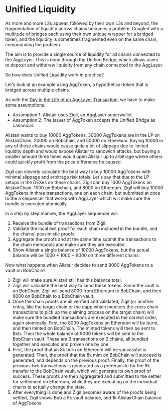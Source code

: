 # Unified Liquidity

As more and more L2s appear, followed by their own L3s and beyond, the
fragmentation of liquidity across chains becomes a problem. Coupled with a
multitude of bridges each using their own unique wrapper for a bridged token,
and the liquidity is sometimes fragmented even on the same chain, compounding
the problem.

The aim is to provide a single source of liquidity for all chains connected to
the AggLayer. This is done through the Unified Bridge, which allows users to
deposit and withdraw liquidity from any chain connected to the AggLayer.

So how does Unified Liquidity work in practice?

Let's look at an example using AggToken, a hypothetical token that is bridged
across multiple chains.

As with the [Day in the Life of an AggLayer Transaction](ditl.md), we have to
make some assumptions.

- Assumption 1: Alistair uses Zigil, an AggLayer superwallet.
- Assumption 2: The issuer of AggToken accepts the Unified Bridge as canonical.

Alistair wants to buy 10000 AggTokens. 30000 AggTokens are in the LP on
AlistairChain, 20000 on Bobchain, and 50000 on Ethereum. Buying 10000 in any of
these chains would cause quite a bit of slippage due to limited liquidity depth
and would expose Alistair to sandwich attacks, but buying a smaller amount three
times would open Alistair up to arbitrage where others could quickly profit from
the price difference he caused.

Zigil can cleverly calculate the best way to buy 10000 AggTokens with minimal
slippage and arbitrage risk totals. Let's say that due to the LP setups in the
DEXes on these chains, Zigil can buy 1000 AggTokens on AlistairChain, 1000 on
Bobchain, and 8000 on Ethereum. Zigil will buy 10000 AggTokens in three
transactions, one on each chain, but submitted at once to the a sequencer that
works with AggLayer which will make sure the bundle is executed atomically.

In a step by step manner, the AggLayer sequencer will:

1. Receive the bundle of transactions from Zigil.
2. Validate the local exit proof for each chain included in the bundle, and the
   chains' pessimistic proofs.
3. Aggregate the proofs and at the same time submit the transactions to the
   chain mempools and make sure they are executed.
4. Show Alistair a single balance of 10000 AggTokens, but the actual balance
   will be 1000 + 1000 + 8000 on three different chains.

Now what happens when Alistair decides to send 9000 AggTokens to a vault on BobChain?

1. Zigil will make sure Alistair still has this balance total.
2. Zigil will calculate the best way to send these tokens. Since the vault is on
   BobChain, Zigil will send 8000 from Ethereum to BobChain, and then 9000 on
   BobChain to a BobChain vault.
3. Once the chain proofs are all verified and validated, Zigil (or another
   entity, like the target chain or the dapp which monitors the cross chain
   transactions to pick up the claiming process on the target chain) will make
   sure the bundled transactions are executed in the correct order, again
   atomically. First, the 8000 AggTokens on Ethereum will be burnt, and then
   minted on BobChain. The minted tokens will then be sent to Bob. Then the
   whole balance of 9000 tokens will be sent to the BobChain vault. These are 3
   transactions on 2 chains, all bundled together and executed and proven one by
   one.
4. First, the proof that an 8k burn on Ethereum will be successful is generated.
   Then, the proof that the 8k mint on BobChain will succeed is generated, and
   depends on the previous proof. Finally, the proof of the previous two
   transactions is generated as a prerequisite for the 9k transfer to the
   BobChain vault, which will generate its own proof of success. These proofs
   are then aggregated and submitted to the settler for settlement on Ethereum,
   while they are executing on the individual chains to actually change the
   state.
5. After everything is done and Zigil becomes aware of the proofs being settled,
   Zigil shows Bob a 9k vault balance, and 1k AlistairChain balance of
   AggTokens.
